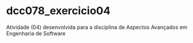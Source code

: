 # dcc078_exercicio04
Atividade (04) desenvolvida para a disciplina de Aspectos Avançados em Engenharia de Software
